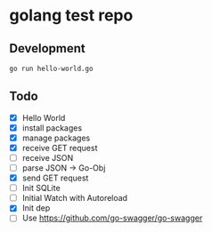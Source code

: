 # golang test repo

## Development

```bash
go run hello-world.go
```

## Todo
- [x] Hello World
- [x] install packages
- [x] manage packages
- [x] receive GET request
- [ ] receive JSON
- [ ] parse JSON -> Go-Obj
- [x] send GET request
- [ ] Init SQLite
- [ ] Initial Watch with Autoreload
- [x] Init dep
- [ ] Use https://github.com/go-swagger/go-swagger